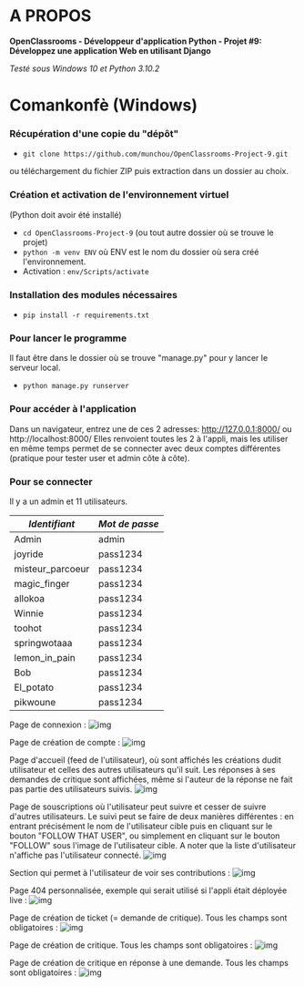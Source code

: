 # A PROPOS

**OpenClassrooms - Développeur d'application Python - Projet #9: Développez une application Web en utilisant Django**

_Testé sous Windows 10 et Python 3.10.2_


# Comankonfè (Windows)
### Récupération d'une copie du "dépôt"

- `git clone https://github.com/munchou/OpenClassrooms-Project-9.git`

ou téléchargement du fichier ZIP puis extraction dans un dossier au choix.

### Création et activation de l'environnement virtuel
(Python doit avoir été installé)
- `cd OpenClassrooms-Project-9` (ou tout autre dossier où se trouve le projet)
- `python -m venv ENV` où ENV est le nom du dossier où sera créé l'environnement.
- Activation : `env/Scripts/activate`
    
### Installation des modules nécessaires

- `pip install -r requirements.txt`

### Pour lancer le programme
Il faut être dans le dossier où se trouve "manage.py" pour y lancer le serveur local.
- `python manage.py runserver`

### Pour accéder à l'application
Dans un navigateur, entrez une de ces 2 adresses:
http://127.0.0.1:8000/ ou http://localhost:8000/
Elles renvoient toutes les 2 à l'appli, mais les utiliser en même temps permet de se connecter avec deux comptes différentes (pratique pour tester user et admin côte à côte).

### Pour se connecter
Il y a un admin et 11 utilisateurs.

| *Identifiant*     | *Mot de passe* |
|-------------------|----------------|
| Admin             |     admin      |
| joyride           |    pass1234    |
| misteur_parcoeur  |    pass1234    |
| magic_finger      |    pass1234    |
| allokoa           |    pass1234    |
| Winnie            |    pass1234    |
| toohot            |    pass1234    |
| springwotaaa      |    pass1234    |
| lemon_in_pain     |    pass1234    |
| Bob               |    pass1234    |
| El_potato         |    pass1234    |
| pikwoune          |    pass1234    |

Page de connexion :
![img](explanations_img/01.png)

Page de création de compte :
![img](explanations_img/02.png)

Page d'accueil (feed de l'utilisateur), où sont affichés les créations dudit utilisateur et celles des autres utilisateurs qu'il suit. Les réponses à ses demandes de critique sont affichées, même si l'auteur de la réponse ne fait pas partie des utilisateurs suivis.
![img](explanations_img/03.png)

Page de souscriptions où l'utilisateur peut suivre et cesser de suivre d'autres utilisateurs. Le suivi peut se faire de deux manières différentes : en entrant précisément le nom de l'utilisateur cible puis en cliquant sur le bouton "FOLLOW THAT USER", ou simplement en cliquant sur le bouton "FOLLOW" sous l'image de l'utilisateur cible. A noter que la liste d'utilisateur n'affiche pas l'utilisateur connecté.
![img](explanations_img/04.png)

Section qui permet à l'utilisateur de voir ses contributions :
![img](explanations_img/05.png)

Page 404 personnalisée, exemple qui serait utilisé si l'appli était déployée live :
![img](explanations_img/06.png)


Page de création de ticket (= demande de critique). Tous les champs sont obligatoires :
![img](explanations_img/07.png)

Page de création de critique. Tous les champs sont obligatoires :
![img](explanations_img/08.png)

Page de création de critique en réponse à une demande. Tous les champs sont obligatoires :
![img](explanations_img/09.png)

